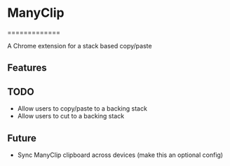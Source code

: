 # ManyClip
=============

A Chrome extension for a stack based copy/paste

## Features

## TODO

- Allow users to copy/paste to a backing stack
- Allow users to cut to a backing stack


## Future

- Sync ManyClip clipboard across devices (make this an optional config)
